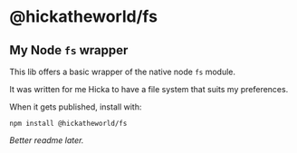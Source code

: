 # @hickatheworld/fs
## My Node `fs` wrapper
This lib offers a basic wrapper of the native node `fs` module.

It was written for me Hicka to have a file system that suits my preferences.

When it gets published, install with:
```
npm install @hickatheworld/fs
```

*Better readme later.*